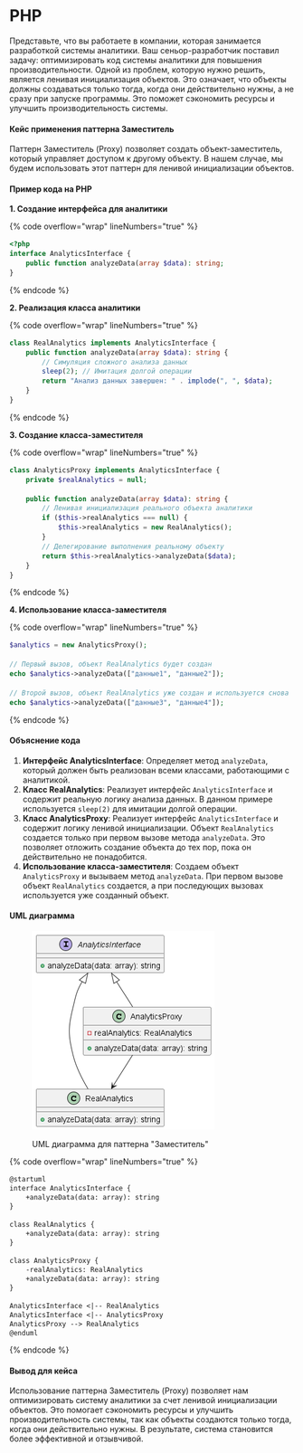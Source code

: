 # PHP

Представьте, что вы работаете в компании, которая занимается разработкой системы аналитики. Ваш сеньор-разработчик поставил задачу: оптимизировать код системы аналитики для повышения производительности. Одной из проблем, которую нужно решить, является ленивая инициализация объектов. Это означает, что объекты должны создаваться только тогда, когда они действительно нужны, а не сразу при запуске программы. Это поможет сэкономить ресурсы и улучшить производительность системы.

#### Кейс применения паттерна Заместитель

Паттерн Заместитель (Proxy) позволяет создать объект-заместитель, который управляет доступом к другому объекту. В нашем случае, мы будем использовать этот паттерн для ленивой инициализации объектов.

#### Пример кода на PHP

**1. Создание интерфейса для аналитики**

{% code overflow="wrap" lineNumbers="true" %}
```php
<?php
interface AnalyticsInterface {
    public function analyzeData(array $data): string;
}
```
{% endcode %}

**2. Реализация класса аналитики**

{% code overflow="wrap" lineNumbers="true" %}
```php
class RealAnalytics implements AnalyticsInterface {
    public function analyzeData(array $data): string {
        // Симуляция сложного анализа данных
        sleep(2); // Имитация долгой операции
        return "Анализ данных завершен: " . implode(", ", $data);
    }
}
```
{% endcode %}

**3. Создание класса-заместителя**

{% code overflow="wrap" lineNumbers="true" %}
```php
class AnalyticsProxy implements AnalyticsInterface {
    private $realAnalytics = null;

    public function analyzeData(array $data): string {
        // Ленивая инициализация реального объекта аналитики
        if ($this->realAnalytics === null) {
            $this->realAnalytics = new RealAnalytics();
        }
        // Делегирование выполнения реальному объекту
        return $this->realAnalytics->analyzeData($data);
    }
}
```
{% endcode %}

**4. Использование класса-заместителя**

{% code overflow="wrap" lineNumbers="true" %}
```php
$analytics = new AnalyticsProxy();

// Первый вызов, объект RealAnalytics будет создан
echo $analytics->analyzeData(["данные1", "данные2"]);

// Второй вызов, объект RealAnalytics уже создан и используется снова
echo $analytics->analyzeData(["данные3", "данные4"]);
```
{% endcode %}

#### Объяснение кода

1. **Интерфейс AnalyticsInterface**: Определяет метод `analyzeData`, который должен быть реализован всеми классами, работающими с аналитикой.
2. **Класс RealAnalytics**: Реализует интерфейс `AnalyticsInterface` и содержит реальную логику анализа данных. В данном примере используется `sleep(2)` для имитации долгой операции.
3. **Класс AnalyticsProxy**: Реализует интерфейс `AnalyticsInterface` и содержит логику ленивой инициализации. Объект `RealAnalytics` создается только при первом вызове метода `analyzeData`. Это позволяет отложить создание объекта до тех пор, пока он действительно не понадобится.
4. **Использование класса-заместителя**: Создаем объект `AnalyticsProxy` и вызываем метод `analyzeData`. При первом вызове объект `RealAnalytics` создается, а при последующих вызовах используется уже созданный объект.

#### UML диаграмма

<figure><img src="../../../../../.gitbook/assets/image (1) (1) (1) (1) (1).png" alt=""><figcaption><p>UML диаграмма для паттерна "Заместитель"</p></figcaption></figure>

{% code overflow="wrap" lineNumbers="true" %}
```plantuml
@startuml
interface AnalyticsInterface {
    +analyzeData(data: array): string
}

class RealAnalytics {
    +analyzeData(data: array): string
}

class AnalyticsProxy {
    -realAnalytics: RealAnalytics
    +analyzeData(data: array): string
}

AnalyticsInterface <|-- RealAnalytics
AnalyticsInterface <|-- AnalyticsProxy
AnalyticsProxy --> RealAnalytics
@enduml
```
{% endcode %}

#### Вывод для кейса

Использование паттерна Заместитель (Proxy) позволяет нам оптимизировать систему аналитики за счет ленивой инициализации объектов. Это помогает сэкономить ресурсы и улучшить производительность системы, так как объекты создаются только тогда, когда они действительно нужны. В результате, система становится более эффективной и отзывчивой.
